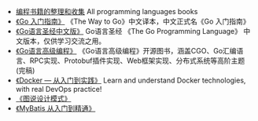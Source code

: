 - [编程书籍的整理和收集](https://github.com/KeKe-Li/book) All programming languages books
- [《Go 入门指南》](https://github.com/Unknwon/the-way-to-go_ZH_CN) 《The Way to Go》中文译本，中文正式名《Go 入门指南》
- [《Go语言圣经中文版》](https://books.studygolang.com/gopl-zh/) Go语言圣经 《The Go Programming Language》 中文版本，仅供学习交流之用。
- [《Go语言高级编程》](https://github.com/chai2010/advanced-go-programming-book) 《Go语言高级编程》开源图书，涵盖CGO、Go汇编语言、RPC实现、Protobuf插件实现、Web框架实现、分布式系统等高阶主题(完稿) 
- [《Docker — 从入门到实践》](https://github.com/yeasy/docker_practice) Learn and understand Docker technologies, with real DevOps practice!
- [《图说设计模式》](https://design-patterns.readthedocs.io/zh_CN/latest/index.html#) 
- [《MyBatis 从入门到精通》](https://github.com/mybatis-book/book) 


